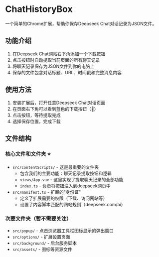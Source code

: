 # ChatHistoryBox

一个简单的Chrome扩展，帮助你保存Deepseek Chat对话记录为JSON文件。

## 功能介绍

1. 在Deepseek Chat网站右下角添加一个下载按钮
2. 点击按钮时自动提取当前页面的所有聊天记录
3. 将聊天记录保存为JSON文件到你的电脑上
4. 保存的文件包含对话标题、URL、时间戳和完整消息内容

## 使用方法

1. 安装扩展后，打开任意Deepseek Chat对话页面
2. 在页面右下角可以看到蓝色的下载按钮（💾）
3. 点击按钮，等待提取完成
4. 选择保存位置，完成下载

## 文件结构
### 核心文件和文件夹 ⭐

- `src/contentScripts/` - 这是最重要的文件夹
  - 包含我们的主要功能：聊天记录提取按钮和逻辑
  - `views/App.vue` - 这里实现了提取聊天记录的全部功能
  - `index.ts` - 负责将按钮注入到deepseek网页中
- `src/manifest.ts` - 扩展的"身份证"
  - 定义了扩展需要的权限（下载、访问网站等）
  - 设置了内容脚本匹配的网站规则（deepseek.com/ai）

### 次要文件夹（暂不需要关注）
  - `src/popup/` - 点击浏览器工具栏图标显示的弹出窗口
  - `src/options/` - 扩展设置页面
  - `src/background/` - 后台服务脚本
  - `src/assets/` - 图标等资源文件
